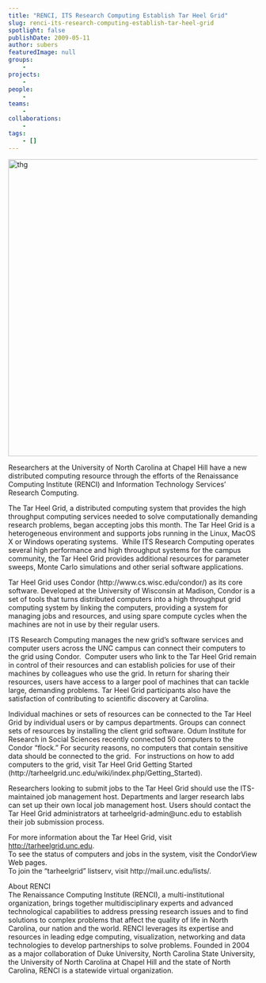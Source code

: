 ```yaml
---
title: "RENCI, ITS Research Computing Establish Tar Heel Grid"
slug: renci-its-research-computing-establish-tar-heel-grid
spotlight: false
publishDate: 2009-05-11
author: subers
featuredImage: null
groups:
    - 
projects:
    - 
people:
    - 
teams: 
    - 
collaborations:
    - 
tags:
    - []
---
```

<p><a href="http://www.renci.org/wp-content/uploads/2009/05/thg.jpg"><img class="alignnone size-full wp-image-3641" title="thg" src="http://www.renci.org/wp-content/uploads/2009/05/thg.jpg" alt="thg" width="630" height="600" /></a></p>

<p>Researchers at the University of North Carolina at Chapel Hill have a new distributed computing resource through the efforts of the Renaissance Computing Institute (RENCI) and Information Technology Services’ Research Computing.<!--more--></p>

<p>The Tar Heel Grid, a distributed computing system that provides the high throughput computing services needed to solve computationally demanding research problems, began accepting jobs this month. The Tar Heel Grid is a heterogeneous environment and supports jobs running in the Linux, MacOS X or Windows operating systems.  While ITS Research Computing operates several high performance and high throughput systems for the campus community, the Tar Heel Grid provides additional resources for parameter sweeps, Monte Carlo simulations and other serial software applications.</p>

<p>Tar Heel Grid uses Condor (http://www.cs.wisc.edu/condor/) as its core software. Developed at the University of Wisconsin at Madison, Condor is a set of tools that turns distributed computers into a high throughput grid computing system by linking the computers, providing a system for managing jobs and resources, and using spare compute cycles when the machines are not in use by their regular users.</p>

<p>ITS Research Computing manages the new grid’s software services and computer users across the UNC campus can connect their computers to the grid using Condor.  Computer users who link to the Tar Heel Grid remain in control of their resources and can establish policies for use of their machines by colleagues who use the grid. In return for sharing their resources, users have access to a larger pool of machines that can tackle large, demanding problems. Tar Heel Grid participants also have the satisfaction of contributing to scientific discovery at Carolina.</p>

<p>Individual machines or sets of resources can be connected to the Tar Heel Grid by individual users or by campus departments. Groups can connect sets of resources by installing the client grid software. Odum Institute for Research in Social Sciences recently connected 50 computers to the Condor “flock.” For security reasons, no computers that contain sensitive data should be connected to the grid.  For instructions on how to add computers to the grid, visit Tar Heel Grid Getting Started (http://tarheelgrid.unc.edu/wiki/index.php/Getting_Started).</p>

<p>Researchers looking to submit jobs to the Tar Heel Grid should use the ITS-maintained job management host. Departments and larger research labs can set up their own local job management host. Users should contact the Tar Heel Grid administrators at tarheelgrid-admin@unc.edu to establish their job submission process.</p>

<p>For more information about the Tar Heel Grid, visit <a href="http://tarheelgrid.unc.edu">http://tarheelgrid.unc.edu</a>. <br />
 To see the status of computers and jobs in the system, visit the CondorView Web pages.  <br />
 To join the “tarheelgrid” listserv, visit http://mail.unc.edu/lists/.</p>

<p>About RENCI<br />
 The Renaissance Computing Institute (RENCI), a multi-institutional organization, brings together multidisciplinary experts and advanced technological capabilities to address pressing research issues and to find solutions to complex problems that affect the quality of life in North Carolina, our nation and the world. RENCI leverages its expertise and resources in leading edge computing, visualization, networking and data technologies to develop partnerships to solve problems. Founded in 2004 as a major collaboration of Duke University, North Carolina State University, the University of North Carolina at Chapel Hill and the state of North Carolina, RENCI is a statewide virtual organization.</p>
